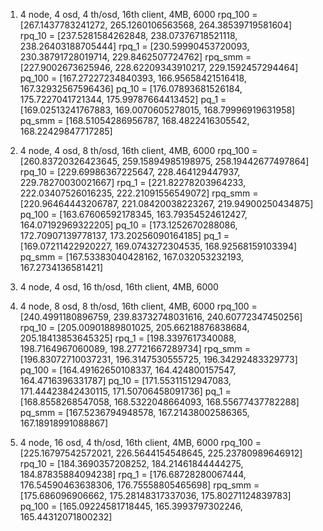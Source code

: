 1. 4 node, 4 osd, 4 th/osd, 16th client, 4MB, 6000
rpq_100 =  [267.1437783241272, 265.1260106563568, 264.38539719581604]
rpq_10 =  [237.5281584262848, 238.07376718521118, 238.26403188705444]
rpq_1 =  [230.59990453720093, 230.38791728019714, 229.8462507724762]
rpq_smm =  [227.9002673625946, 228.62209343910217, 229.1592457294464]
pq_100 =  [167.27227234840393, 166.95658421516418, 167.32932567596436]
pq_10 =  [176.07893681526184, 175.7227041721344, 175.99787664413452]
pq_1 =  [169.02513241767883, 169.0070605278015, 168.79996919631958]
pq_smm =  [168.51054286956787, 168.4822416305542, 168.22429847717285]

2. 4 node, 4 osd, 8 th/osd, 16th client, 4MB, 6000
rpq_100 =  [260.83720326423645, 259.15894985198975, 258.19442677497864]
rpq_10 =  [229.69986367225647, 228.464129447937, 229.78270030021667]
rpq_1 =  [221.82278203964233, 222.03407526016235, 222.21091556549072]
rpq_smm =  [220.96464443206787, 221.08420038223267, 219.94900250434875]
pq_100 =  [163.67606592178345, 163.79354524612427, 164.07192969322205]
pq_10 =  [173.1252670288086, 172.70907139778137, 173.20256090164185]
pq_1 =  [169.07211422920227, 169.0743272304535, 168.92568159103394]
pq_smm =  [167.53383040428162, 167.032053232193, 167.2734136581421]

3. 4 node, 4 osd, 16 th/osd, 16th client, 4MB, 6000

4. 4 node, 8 osd, 8 th/osd, 16th client, 4MB, 6000
rpq_100 =  [240.4991180896759, 239.83732748031616, 240.60772347450256]
rpq_10 =  [205.00901889801025, 205.66218876838684, 205.18413853645325]
rpq_1 =  [198.3397617340088, 198.7164967060089, 198.27721667289734]
rpq_smm =  [196.83072710037231, 196.3147530555725, 196.34292483329773]
pq_100 =  [164.49162650108337, 164.424800157547, 164.4716396331787]
pq_10 =  [171.55311512947083, 171.44423842430115, 171.50706458091736]
pq_1 =  [168.8558268547058, 168.5322048664093, 168.55677437782288]
pq_smm =  [167.5236794948578, 167.21438002586365, 167.18918991088867]

5. 4 node, 16 osd, 4 th/osd, 16th client, 4MB, 6000
rpq_100 =  [225.16797542572021, 226.5644154548645, 225.23780989646912]
rpq_10 =  [184.3690357208252, 184.21461844444275, 184.87835884094238]
rpq_1 =  [176.68728280067444, 176.54590463638306, 176.75558805465698]
rpq_smm =  [175.686096906662, 175.28148317337036, 175.80271124839783]
pq_100 =  [165.09224581718445, 165.3993797302246, 165.44312071800232]
